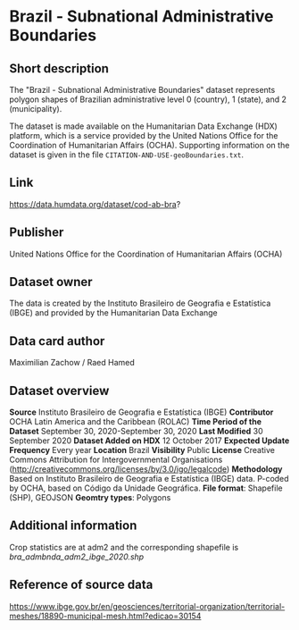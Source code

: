 # Brazil - Subnational Administrative Boundaries

## Short description
The "Brazil - Subnational Administrative Boundaries" dataset represents polygon shapes of Brazilian administrative level 0 (country), 1 (state), and 2 (municipality).

The dataset is made available on the Humanitarian Data Exchange (HDX) platform, which is a service provided by the United Nations Office for the Coordination of Humanitarian Affairs (OCHA). 
Supporting information on the dataset is given in the file `CITATION-AND-USE-geoBoundaries.txt`.

## Link
https://data.humdata.org/dataset/cod-ab-bra?

## Publisher
United Nations Office for the Coordination of Humanitarian Affairs (OCHA)

## Dataset owner
The data is created by the Instituto Brasileiro de Geografia e Estatística (IBGE) and provided by the Humanitarian Data Exchange

## Data card author
Maximilian Zachow / Raed Hamed

## Dataset overview

**Source**	Instituto Brasileiro de Geografia e Estatística (IBGE)
**Contributor**	OCHA Latin America and the Caribbean (ROLAC)
**Time Period of the Dataset** September 30, 2020-September 30, 2020
**Last Modified**	30 September 2020
**Dataset Added on HDX**	12 October 2017 
**Expected Update Frequency**	Every year
**Location**	Brazil
**Visibility**	Public
**License**	Creative Commons Attribution for Intergovernmental Organisations (http://creativecommons.org/licenses/by/3.0/igo/legalcode)
**Methodology**	Based on Instituto Brasileiro de Geografia e Estatística (IBGE) data. P-coded by OCHA, based on Código da Unidade Geográfica.
**File format**: Shapefile (SHP), GEOJSON
**Geomtry types**: Polygons

## Additional information
Crop statistics are at adm2 and the corresponding shapefile is *bra_admbnda_adm2_ibge_2020.shp*

## Reference of source data
https://www.ibge.gov.br/en/geosciences/territorial-organization/territorial-meshes/18890-municipal-mesh.html?edicao=30154
